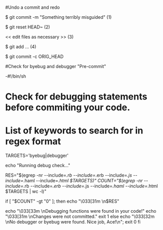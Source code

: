#Undo a commit and redo

$ git commit -m "Something terribly misguided"              (1)

$ git reset HEAD~                                           (2)

<< edit files as necessary >>                               (3)

$ git add ...                                               (4)

$ git commit -c ORIG_HEAD    


#Check for byebug and debugger "Pre-commit"

-#!/bin/sh
#
# Check for debugging statements before commiting your code.
#

# List of keywords to search for in regex format
TARGETS='byebug|debugger'

echo "Running debug check..."

RES="$(egrep -nr --include=*.rb --include=*.erb --include=*.js --include=*.haml --include=*.html  $TARGETS)"
COUNT="$(egrep -nr --include=*.rb --include=*.erb --include=*.js --include=*.haml --include=*.html  $TARGETS | wc -l)"

if [ "$COUNT" -gt "0" ]; then
  echo "\033[31m \n$RES"

  echo "\033[33m \nDebugging functions were found in your code!"
  echo "\033[31m \nChanges were not committed."
  exit 1
else
  echo "\033[32m \nNo debugger or byebug were found.  Nice job, Ace!\n";
  exit 0
fi
